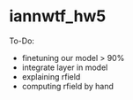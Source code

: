 # iannwtf_hw5

To-Do:
- finetuning our model > 90%
- integrate layer in model
- explaining rfield
- computing rfield by hand
